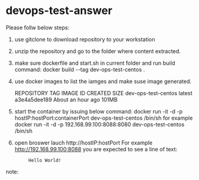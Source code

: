 # devops-test-answer
Please follw below steps:
1. use gitclone to download repository to your workstation 
2. unzip the repository and go to the folder where content extracted. 
3. make sure dockerfile and start.sh in current folder and run build command:
     docker build --tag dev-ops-test-centos .
4. use docker images to list the iamges and make suse image generated.

     REPOSITORY            TAG                 IMAGE ID            CREATED             SIZE
     dev-ops-test-centos   latest              a3e4a5dee189        About an hour ago   101MB
     
5.  start the container by issuing below command:
       docker run  -it -d -p hostIP:hostPort:containerPort  dev-ops-test-centos /bin/sh
    for example
        docker run  -it -d -p 192.168.99.100:8088:8080  dev-ops-test-centos /bin/sh
6. open broswer lauch http://hostIP:hostPort
    For example http://192.168.99.100:8088
    you are expected to see a line of text:

            Hello World!
note:
